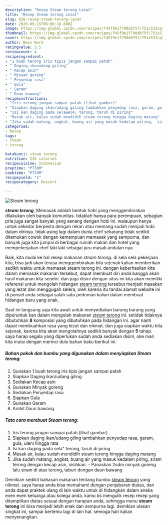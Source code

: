 ```yaml
---
description: "Resep Steam terong Lezat"
title: "Resep Steam terong Lezat"
slug: 628-resep-steam-terong-lezat
date: 2020-09-15T06:06:18.680Z
image: https://img-global.cpcdn.com/recipes/f45f9e1f790db75f/751x532cq70/steam-terong-foto-resep-utama.jpg
thumbnail: https://img-global.cpcdn.com/recipes/f45f9e1f790db75f/751x532cq70/steam-terong-foto-resep-utama.jpg
cover: https://img-global.cpcdn.com/recipes/f45f9e1f790db75f/751x532cq70/steam-terong-foto-resep-utama.jpg
author: Bess Ward
ratingvalue: 3.5
reviewcount: 4
recipeingredient:
- "1 buah terong iris tipis jangan sampai patah"
- " Daging ikanudang giling"
- " Kecap asin"
- " Minyak goreng"
- " Penyedap rasa"
- " Gula"
- " Garam"
- " Daun bawang"
recipeinstructions:
- "Iris terong jangan sampai patah (lihat gambar)"
- "Siapkan daging ikan/udang giling tambahkan penyedap rasa, garam, gula, uleni hingga rata"
- "Isi kan daging pada sela&#34; terong, taruh di piring"
- "Masak air, kalau sudah mendidih steam terong hingga daging matang"
- "Jika sudah matang, angkat, buang air yang masuk kedalam piring,  siram terong dengan kecap asin, sisihkan. Panaskan 2sdm minyak goreng lalu siram di atas terong, taburi dengan daun bawang"
categories:
- Resep
tags:
- steam
- terong

katakunci: steam terong 
nutrition: 235 calories
recipecuisine: Indonesian
preptime: "PT38M"
cooktime: "PT33M"
recipeyield: "1"
recipecategory: Dessert

---
```



![Steam terong](https://img-global.cpcdn.com/recipes/f45f9e1f790db75f/751x532cq70/steam-terong-foto-resep-utama.jpg)

<b><i>steam terong</i></b>, Memasak adalah bentuk hobi yang menggembirakan dilakukan oleh banyak komunitas. tidaklah hanya para perempuan, sebagian pria juga sangat banyak yang senang dengan hobi ini. walaupun hanya untuk sekedar berpesta dengan rekan atau memang sudah menjadi hobi dalam dirinya. tidak asing lagi dalam dunia chef sekarang tidak sedikit ditemukan cowok dengan kemampuan memasak yang sempurna, dan banyak juga kita jumpai di berbagai rumah makan dan hotel yang mempekerjakan chef laki laki sebagai juru masak andalan nya.

Baik, kita mulai ke hal resep makanan <i>steam terong</i>. di sela sela pekerjaan kita, bisa jadi akan terasa menggembirakan bila sejenak kalian memberikan sedikit waktu untuk memasak steam terong ini. dengan keberhasilan kita dalam memasak makanan tersebut, dapat membuat diri anda bangga akan hasil makanan kita sendiri. dan juga disini dengan situs ini kita akan memiliki referensi untuk mengolah hidangan <u>steam terong</u> tersebut menjadi masakan yang lezat dan menggugah selera, oleh karena itu tandai alamat website ini di ponsel anda sebagai salah satu pedoman kalian dalam membuat hidangan baru yang enak.




Saat ini langsung saja kita awali untuk menyediakan barang barang yang diperuntuk kan dalam mengolah makanan <u><i>steam terong</i></u> ini. setidak tidaknya dibutuhkan <b>8</b> komposisi yang dibutuhkan pada hidangan ini. agar nanti dapat membuahkan rasa yang lezat dan nikmat. dan juga siapkan waktu kita sejenak, karena kita akan mengolahnya sedikit banyak dengan <b>5</b> tahap. saya harap segala yang diperlukan sudah anda sediakan disini, oke mari kita mulai dengan merinci dulu bahan baku berikut ini.

<!--inarticleads1-->

##### Bahan pokok dan bumbu yang digunakan dalam menyiapkan Steam terong:

1. Gunakan 1 buah terong iris tipis jangan sampai patah
1. Siapkan  Daging ikan/udang giling
1. Sediakan  Kecap asin
1. Gunakan  Minyak goreng
1. Sediakan  Penyedap rasa
1. Siapkan  Gula
1. Gunakan  Garam
1. Ambil  Daun bawang




<!--inarticleads2-->

##### Tata cara membuat Steam terong:

1. Iris terong jangan sampai patah (lihat gambar)
1. Siapkan daging ikan/udang giling tambahkan penyedap rasa, garam, gula, uleni hingga rata
1. Isi kan daging pada sela&#34; terong, taruh di piring
1. Masak air, kalau sudah mendidih steam terong hingga daging matang
1. Jika sudah matang, angkat, buang air yang masuk kedalam piring,  siram terong dengan kecap asin, sisihkan. - Panaskan 2sdm minyak goreng lalu siram di atas terong, taburi dengan daun bawang




Demikian sedikit bahasan makanan tentang bumbu <u>steam terong</u> yang nikmat. saya harap anda bisa memahami dengan penjabaran diatas, dan anda dapat praktek ulang di lain waktu untuk di hidangkan dalam aneka even even keluarga atau kolega anda. kamu bs mengulik resep resep yang ditampilkan diatas sesuai dengan harapan anda, sehingga menu <b>steam terong</b> ini bisa menjadi lebih enak dan sempurna lagi. demikian ulasan singkat ini, sampai bertemu lagi di lain hal. semoga hari kalian menyenangkan.
